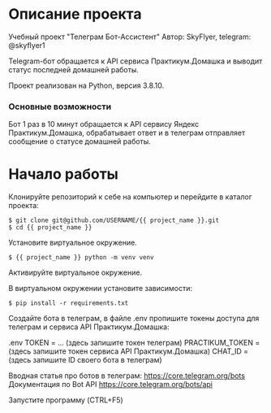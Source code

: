 # Описание проекта

Учебный проект "Телеграм Бот-Ассистент"
Автор: SkyFlyer, telegram: @skyflyer1

Telegram-бот обращается к API сервиса Практикум.Домашка и выводит статус последней домашней работы.

Проект реализован на Python, версия 3.8.10.


### Основные возможности

Бот 1 раз в 10 минут обращается к API сервису Яндекс Практикум.Домашка, обрабатывает ответ и в телеграм отправляет сообщение о статусе домашней работы.

# Начало работы

Клонируйте репозиторий к себе на компьютер и перейдите в каталог проекта:

    $ git clone git@github.com/USERNAME/{{ project_name }}.git
    $ cd {{ project_name }}
    
Установите виртуальное окружение.

	$ {{ project_name }} python -m venv venv

Активируйте виртуальное окружение.

В виртуальном окружении установите зависимости:     

    $ pip install -r requirements.txt

Создайте бота в телеграм, в файле .env пропишите токены доступа для телеграм и сервиса API Практикум.Домашка:

.env
TOKEN = ... (здесь запишите токен телеграм)
PRACTIKUM_TOKEN = (здесь запишите токен сервиса API Практикум.Домашка)
CHAT_ID = (здесь запишите ID своего бота в телеграм)

Вводная статья про ботов в телеграм: https://core.telegram.org/bots
Документация по Bot API https://core.telegram.org/bots/api

Запустите программу (CTRL+F5)